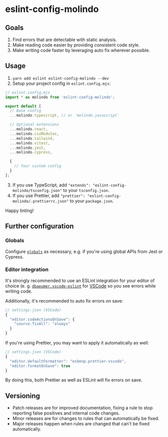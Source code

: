# eslint-config-molindo

## Goals

1. Find errors that are detectable with static analysis.
2. Make reading code easier by providing consistent code style.
3. Make writing code faster by leveraging auto fix wherever possible.

## Usage

1. `yarn add eslint eslint-config-molindo --dev`
2. Setup your project config in `eslint.config.mjs`:

```js
// eslint.config.mjs
import * as molindo from 'eslint-config-molindo';

export default [
  // Base config
  ...molindo.typescript, // or `molindo.javascript`

  // Optional extensions
  ...molindo.react,
  ...molindo.cssModules,
  ...molindo.tailwind,
  ...molindo.vitest,
  ...molindo.jest,
  ...molindo.cypress,

  {
    // Your custom config
  }
];
```

3. If you use TypeScript, add `"extends": "eslint-config-molindo/tsconfig.json"` to your `tsconfig.json`.
4. If you use Prettier, add `"prettier": "eslint-config-molindo/.prettierrc.json"` to your `package.json`.

Happy linting!

## Further configuration

### Globals

Configure [`globals`](https://eslint.org/docs/latest/use/configure/language-options#predefined-global-variables) as necessary, e.g. if you're using global APIs from Jest or Cypress.

### Editor integration

It's strongly recommended to use an ESLint integration for your editor of choice (e. g. [`dbaeumer.vscode-eslint`](https://marketplace.visualstudio.com/items?itemName=dbaeumer.vscode-eslint) for [VSCode](https://code.visualstudio.com/) so you see errors while writing code.

Additionally, it's recommended to auto fix errors on save:

```js
// settings.json (VSCode)
{
  "editor.codeActionsOnSave": {
    "source.fixAll": "always"
  }
}
```

If you're using Prettier, you may want to apply it automatically as well:

```js
// settings.json (VSCode)
{
  "editor.defaultFormatter": "esbenp.prettier-vscode",
  "editor.formatOnSave": true
}
```

By doing this, both Prettier as well as ESLint will fix errors on save.

## Versioning

- Patch releases are for improved documentation, fixing a rule to stop reporting false positives and internal code changes.
- Minor releases are for changes to rules that can automatically be fixed.
- Major releases happen when rules are changed that can't be fixed automatically.
